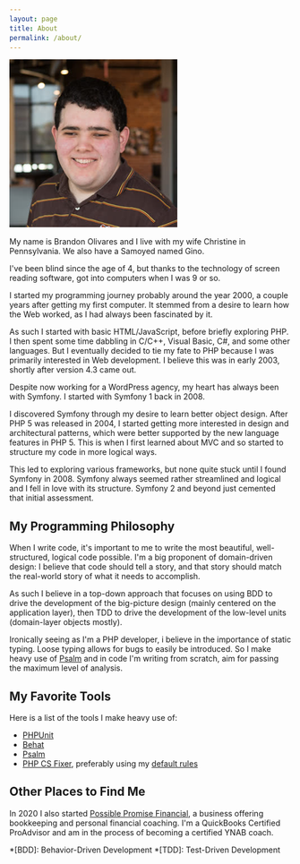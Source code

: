 ```yaml
---
layout: page
title: About
permalink: /about/
---
```


![Brandon headshot](/assets/images/headshot.jpg)

My name is Brandon Olivares and I live with my wife Christine in Pennsylvania. We also have a Samoyed named Gino.

I've been blind since the age of 4, but thanks to the technology of screen reading software, got into computers when I was 9 or so.

I started my programming journey probably around the year 2000, a couple years after getting my first computer.
It stemmed from a desire to learn how the Web worked, as I had always been fascinated by it.

As such I started with basic HTML/JavaScript, before briefly exploring PHP.
I then spent some time dabbling in C/C++, Visual Basic, C#, and some other languages.
But I eventually decided to tie my fate to PHP because I was primarily interested in Web development.
I believe this was in early 2003, shortly after version 4.3 came out.

Despite now working for a WordPress agency, my heart has always been with Symfony.
I started with Symfony 1 back in 2008.

I discovered Symfony through my desire to learn better object design.
After PHP 5 was released in 2004, I started getting more interested in design and architectural patterns, which were better supported by the new language features in PHP 5.
This is when I first learned about MVC and so started to structure my code in more logical ways.

This led to exploring various frameworks, but none quite stuck until I found Symfony in 2008.
Symfony always seemed rather streamlined and logical and I fell in love with its structure. Symfony 2 and beyond just cemented that initial assessment.

## My Programming Philosophy

When I write code, it's important to me to write the most beautiful, well-structured, logical code possible.
I'm a big proponent of domain-driven design: I believe that code should tell a story, and that story should match the real-world story of what it needs to accomplish.

As such I believe in a top-down approach that focuses on using BDD to drive the development of the big-picture design (mainly centered on the application layer),
then TDD to drive the development of the low-level units (domain-layer objects mostly).

Ironically seeing as I'm a PHP developer, i believe in the importance of static typing.
Loose typing allows for bugs to easily be introduced.
So I make heavy use of [Psalm] and in code I'm writing from scratch, aim for passing the maximum level of analysis.

## My Favorite Tools

Here is a list of the tools I make heavy use of:

* [PHPUnit]
* [Behat]
* [Psalm]
* [PHP CS Fixer], preferably using my [default rules]

## Other Places to Find Me

In 2020 I also started [Possible Promise Financial], a business offering bookkeeping and personal financial coaching. I'm a QuickBooks Certified ProAdvisor and am in the process of becoming a certified YNAB coach.

[PHPUnit]: https://github.com/sebastianbergmann/phpunit
[Behat]: https://github.com/Behat/Behat
[Psalm]: https://github.com/vimeo/psalm
[PHP CS Fixer]: https://github.com/FriendsOfPHP/PHP-CS-Fixer
[default rules]: https://github.com/devbanana/php-cs-fixer-config
[Possible Promise Financial]: https://www.possiblepromise.com

*[BDD]: Behavior-Driven Development
*[TDD]: Test-Driven Development
